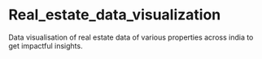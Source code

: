 # Real_estate_data_visualization
Data visualisation of real estate data of various properties across india to get impactful insights.
